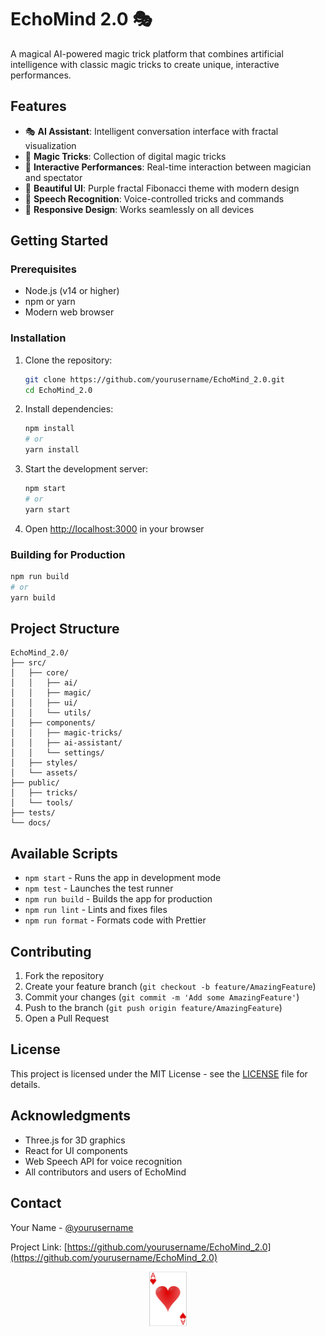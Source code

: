 # EchoMind 2.0 🎭

A magical AI-powered magic trick platform that combines artificial intelligence with classic magic tricks to create unique, interactive performances.

## Features

- 🎭 **AI Assistant**: Intelligent conversation interface with fractal visualization
- 🔮 **Magic Tricks**: Collection of digital magic tricks
- 🎪 **Interactive Performances**: Real-time interaction between magician and spectator
- 🌈 **Beautiful UI**: Purple fractal Fibonacci theme with modern design
- 🤖 **Speech Recognition**: Voice-controlled tricks and commands
- 📱 **Responsive Design**: Works seamlessly on all devices

## Getting Started

### Prerequisites

- Node.js (v14 or higher)
- npm or yarn
- Modern web browser

### Installation

1. Clone the repository:
   ```bash
   git clone https://github.com/yourusername/EchoMind_2.0.git
   cd EchoMind_2.0
   ```

2. Install dependencies:
   ```bash
   npm install
   # or
   yarn install
   ```

3. Start the development server:
   ```bash
   npm start
   # or
   yarn start
   ```

4. Open [http://localhost:3000](http://localhost:3000) in your browser

### Building for Production

```bash
npm run build
# or
yarn build
```

## Project Structure

```
EchoMind_2.0/
├── src/
│   ├── core/
│   │   ├── ai/
│   │   ├── magic/
│   │   ├── ui/
│   │   └── utils/
│   ├── components/
│   │   ├── magic-tricks/
│   │   ├── ai-assistant/
│   │   └── settings/
│   ├── styles/
│   └── assets/
├── public/
│   ├── tricks/
│   └── tools/
├── tests/
└── docs/
```

## Available Scripts

- `npm start` - Runs the app in development mode
- `npm test` - Launches the test runner
- `npm run build` - Builds the app for production
- `npm run lint` - Lints and fixes files
- `npm run format` - Formats code with Prettier

## Contributing

1. Fork the repository
2. Create your feature branch (`git checkout -b feature/AmazingFeature`)
3. Commit your changes (`git commit -m 'Add some AmazingFeature'`)
4. Push to the branch (`git push origin feature/AmazingFeature`)
5. Open a Pull Request

## License

This project is licensed under the MIT License - see the [LICENSE](LICENSE) file for details.

## Acknowledgments

- Three.js for 3D graphics
- React for UI components
- Web Speech API for voice recognition
- All contributors and users of EchoMind

## Contact

Your Name - [@yourusername](https://twitter.com/yourusername)

Project Link: [https://github.com/yourusername/EchoMind_2.0](https://github.com/yourusername/EchoMind_2.0)

<div align="center">
  <img src="images/cards/ace_of_hearts.png" width="60" alt="Heart">
</div>
